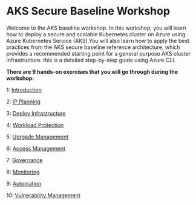 # AKS Secure Baseline Workshop

Welcome to the AKS baseline workshop. In this workshop, you will learn how to deploy a secure and scalable Kubernetes cluster on Azure using Azure Kubernetes Service (AKS).You will also learn how to apply the best practices from the AKS secure baseline reference architecture, which provides a recommended starting point for a general purpose AKS cluster infrastructure. this is a detailed step-by-step guide using Azure CLI.


**There are 9 hands-on exercises that you will go through during the workshop:**

1: <a href="01-introduction.md">Introduction</a>

2: <a href="https://github.com/pelithne/AKS_Security_and_monitoring/blob/main/02-ip-planning.md">IP Planning</a>

3: <a href="https://github.com/pelithne/AKS_Security_and_monitoring/blob/main/03-deploy-infrastructure.md">Deploy Infrastructure</a>

4: <a href="https://github.com/pelithne/AKS_Security_and_monitoring/blob/main/04-workload-protection.md">Workload Protection</a>

5: <a href="https://github.com/pelithne/AKS_Security_and_monitoring/blob/main/05-upgrade-management.md">Uprgade Management</a>

6: <a href="https://github.com/pelithne/AKS_Security_and_monitoring/blob/main/06-access-management.md">Access Management</a>

7: <a href="https://github.com/pelithne/AKS_Security_and_monitoring/blob/main/07-governance.md">Governance</a>

8: <a href="https://github.com/pelithne/AKS_Security_and_monitoring/blob/main/08-monitoring.md">Monitoring</a>

9: <a href="https://github.com/pelithne/AKS_Security_and_monitoring/blob/main/09-automation.md">Automation</a>

10: <a href="https://github.com/pelithne/AKS_Security_and_monitoring/blob/main/10-vulnerability-management.md">Vulnerability Management</a>
